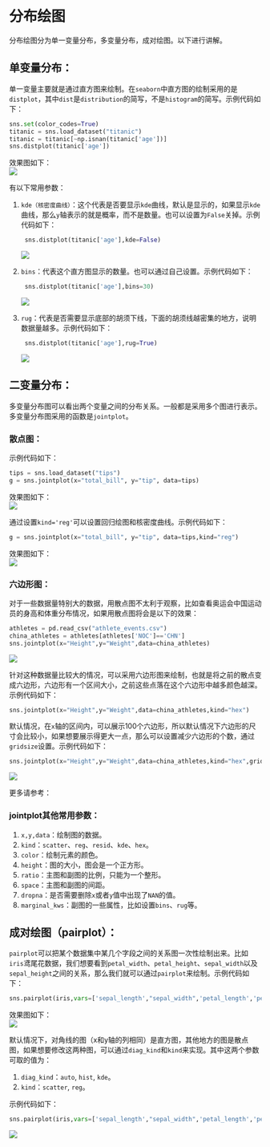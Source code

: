 # 分布绘图

分布绘图分为单一变量分布，多变量分布，成对绘图。以下进行讲解。

## 单变量分布：

单一变量主要就是通过直方图来绘制。在`seaborn`中直方图的绘制采用的是`distplot`，其中`dist`是`distribution`的简写，不是`histogram`的简写。示例代码如下：

```python
sns.set(color_codes=True)
titanic = sns.load_dataset("titanic")
titanic = titanic[~np.isnan(titanic['age'])]
sns.distplot(titanic['age'])
```

效果图如下：  
![](/assets/chapter05/distplot1.png)

有以下常用参数：

1. `kde（核密度曲线）`：这个代表是否要显示`kde`曲线，默认是显示的，如果显示`kde`曲线，那么`y`轴表示的就是概率，而不是数量。也可以设置为`False`关掉。示例代码如下：

   ```python
    sns.distplot(titanic['age'],kde=False)
   ```

   ![](/assets/chapter05/distplot2.png)

2. `bins`：代表这个直方图显示的数量。也可以通过自己设置。示例代码如下：

   ```python
    sns.distplot(titanic['age'],bins=30)
   ```

   ![](/assets/chapter05/distplot3.png)

3. `rug`：代表是否需要显示底部的胡须下线，下面的胡须线越密集的地方，说明数据量越多。示例代码如下：

   ```python
    sns.distplot(titanic['age'],rug=True)
   ```

   ![](/assets/chapter05/distplot4.png)

## 二变量分布：

多变量分布图可以看出两个变量之间的分布关系。一般都是采用多个图进行表示。多变量分布图采用的函数是`jointplot`。

### 散点图：

示例代码如下：

```python
tips = sns.load_dataset("tips")
g = sns.jointplot(x="total_bill", y="tip", data=tips)
```

效果图如下：  
![](/assets/chapter05/jointplot1.png)

通过设置`kind='reg'`可以设置回归绘图和核密度曲线。示例代码如下：

```python
g = sns.jointplot(x="total_bill", y="tip", data=tips,kind="reg")
```

效果图如下：  
![](/assets/chapter05/jointplot2.png)

### 六边形图：

对于一些数据量特别大的数据，用散点图不太利于观察，比如查看奥运会中国运动员的身高和体重分布情况，如果用散点图将会是以下的效果：

```python
athletes = pd.read_csv("athlete_events.csv")
china_athletes = athletes[athletes['NOC']=='CHN']
sns.jointplot(x="Height",y="Weight",data=china_athletes)
```

![](/assets/chapter05/jointplot3.png)

针对这种数据量比较大的情况，可以采用六边形图来绘制，也就是将之前的散点变成六边形，六边形有一个区间大小，之前这些点落在这个六边形中越多颜色越深。示例代码如下：

```python
sns.jointplot(x="Height",y="Weight",data=china_athletes,kind="hex")
```

默认情况，在`x`轴的区间内，可以展示100个六边形，所以默认情况下六边形的尺寸会比较小，如果想要展示得更大一点，那么可以设置减少六边形的个数，通过`gridsize`设置。示例代码如下：

```python
sns.jointplot(x="Height",y="Weight",data=china_athletes,kind="hex",gridsize=20)
```

![](/assets/chapter05/jointplot4.png)

更多请参考：

### jointplot其他常用参数：

1. `x,y,data`：绘制图的数据。
2. `kind`：`scatter`、`reg`、`resid`、`kde`、`hex`。
3. `color`：绘制元素的颜色。
4. `height`：图的大小，图会是一个正方形。
5. `ratio`：主图和副图的比例，只能为一个整形。
6. `space`：主图和副图的间距。
7. `dropna`：是否需要删除`x`或者`y`值中出现了`NAN`的值。
8. `marginal_kws`：副图的一些属性，比如设置`bins`、`rug`等。

## 成对绘图（pairplot）：

`pairplot`可以把某个数据集中某几个字段之间的关系图一次性绘制出来。比如`iris`鸢尾花数据，我们想要看到`petal_width`、`petal_height`、`sepal_width`以及`sepal_height`之间的关系，那么我们就可以通过`pairplot`来绘制。示例代码如下：

```python
sns.pairplot(iris,vars=['sepal_length',"sepal_width",'petal_length','petal_width'])
```

效果图如下：  
![](/assets/chapter05/pairplot1.png)

默认情况下，对角线的图（x和y轴的列相同）是直方图，其他地方的图是散点图，如果想要修改这两种图，可以通过`diag_kind`和`kind`来实现。其中这两个参数可取的值为：

1. `diag_kind`：`auto`, `hist`, `kde`。
2. `kind`：`scatter`, `reg`。

示例代码如下：

```python
sns.pairplot(iris,vars=['sepal_length',"sepal_width",'petal_length','petal_width'],diag_kind="kde",kind="reg")
```

![](/assets/chapter05/pairplot2.png)

